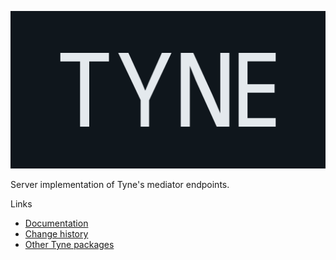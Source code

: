 ![Tyne logo](https://raw.githubusercontent.com/alexnoddings/Tyne/main/assets/logo-letterbox.svg)

Server implementation of Tyne's mediator endpoints.

Links
- [Documentation](https://alexnoddings.github.io/Tyne/docs/packages/MediatorEndpoints/MediatorEndpoints.Server.html)
- [Change history](https://alexnoddings.github.io/Tyne/docs/changes/index.html)
- [Other Tyne packages](https://alexnoddings.github.io/Tyne/docs/packages/index.html)
